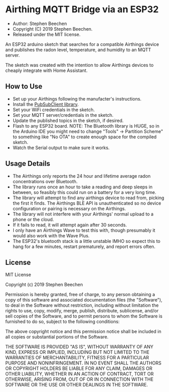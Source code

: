 Airthing MQTT Bridge via an ESP32
==========

* Author: Stephen Beechen 
* Copyright (C) 2019 Stephen Beechen.
* Released under the MIT license.

 An ESP32 arduino sketch that searches for a compatible Airthings device and publishes the radon level, temperature, and humidity to an MQTT server.

 The sketch was created with the intention to allow Airthings devices to cheaply integrate with Home Assistant.

How to Use
----------
* Set up your Airthings following the manufacter's instructions.
* Install the [PubSubClient library](https://pubsubclient.knolleary.net/).
* Set your WiFi credentials in the sketch.
* Set your MQTT server/credentials in the sketch.
* Update the published topics in the sketch, if desired.
* Flash to any ESP32 board.  NOTE: The Bluetooth library is HUGE, so in the Arduino IDE you might need to change "Tools" -> Partition Scheme" to something like "No OTA" to create enough space for the compiled sketch.
* Watch the Serial output to make sure it works.

Usage Details
---------------------
* The Airthings only reports the 24 hour and lifetime average radon concentrations over Bluetooth.
* The library runs once an hour to take a reading and deep sleeps in between, so feasibly this could run on a battery for a very long time.
* The library will attempt to find any airthings device to read from, picking the first it finds.  The Airthings BLE API is unauthenticated so no device configuration or pairing is necessary on the Airthings.
* The library will not interfere with your Airthings' normal upload to a phone or the cloud.
* If it fails to read, it will attempt again after 30 seconds.
* I only have an Airthings Wave to test this with, though presumably it would also work with the Wave Plus.
* The ESP32's bluetooth stack is a little unstable IMHO so expect this to hang for a few minutes, restart prematurely, and report errors often.


License
-------

MIT License

Copyright (c) 2019 Stephen Beechen

Permission is hereby granted, free of charge, to any person obtaining a copy
of this software and associated documentation files (the "Software"), to deal
in the Software without restriction, including without limitation the rights
to use, copy, modify, merge, publish, distribute, sublicense, and/or sell
copies of the Software, and to permit persons to whom the Software is
furnished to do so, subject to the following conditions:

The above copyright notice and this permission notice shall be included in all
copies or substantial portions of the Software.

THE SOFTWARE IS PROVIDED "AS IS", WITHOUT WARRANTY OF ANY KIND, EXPRESS OR
IMPLIED, INCLUDING BUT NOT LIMITED TO THE WARRANTIES OF MERCHANTABILITY,
FITNESS FOR A PARTICULAR PURPOSE AND NONINFRINGEMENT. IN NO EVENT SHALL THE
AUTHORS OR COPYRIGHT HOLDERS BE LIABLE FOR ANY CLAIM, DAMAGES OR OTHER
LIABILITY, WHETHER IN AN ACTION OF CONTRACT, TORT OR OTHERWISE, ARISING FROM,
OUT OF OR IN CONNECTION WITH THE SOFTWARE OR THE USE OR OTHER DEALINGS IN THE
SOFTWARE.
